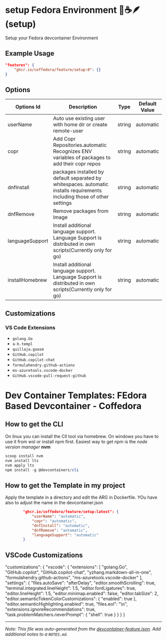 
# setup Fedora Environment 🧊☕️🪶 (setup)

Setup your Fedora devcontainer Environment

## Example Usage

```json
"features": {
    "ghcr.io/coffedora/feature/setup:0": {}
}
```

## Options

| Options Id | Description | Type | Default Value |
|-----|-----|-----|-----|
| userName | Auto use existing user with home dir or create remote-user | string | automatic |
| copr | Add Copr Repositories.automatic Recognizes ENV variables of packages to add their copr repos | string | automatic |
| dnfInstall | packages installed by default separated by whitespaces. automatic installs requirements including those of other settings  | string | automatic |
| dnfRemove | Remove packages from Image | string | automatic |
| languageSupport | Install additional language support. Language Support is distributed in own scripts(Currently only for go) | string | automatic |
| installHomebrew | Install additional language support. Language Support is distributed in own scripts(Currently only for go) | string | automatic |

## Customizations

### VS Code Extensions

- `golang.Go`
- `a-h.templ`
- `quillaja.goasm`
- `GitHub.copilot`
- `GitHub.copilot-chat`
- `formulahendry.github-actions`
- `ms-azuretools.vscode-docker`
- `GitHub.vscode-pull-request-github`

# Dev Container Templates: FEdora Based Devcontainer - Coffedora

## How to get the CLI
On linux you can install the ClI tool via homebrew.
On windows you have to use it from wsl or install npm first.
Easiest way to get npm is the *node version manager* **nvm** 
```powershell
scoop install nvm
nvm install lts
nvm apply lts
npm install -g @devcontainers/cli
```


## How to get the Template in my project
Apply the template in a directory and edit the ARG in Dockerfile. YOu have also to adjust the name in the devcontainer.json
```json
		"ghcr.io/coffedora/feature/setup:latest": {
			"userName": "automatic",
			"copr": "automatic",
			"dnfInstall": "automatic",
			"dnfRemove": "automatic",
			"languageSupport": "automatic"
		}
```
## VSCode Customizations
   "customizations": {
        "vscode": {
            "extensions": [
                "golang.Go",
                "GitHub.copilot",
                "GitHub.copilot-chat",
                "yzhang.markdown-all-in-one",
                "formulahendry.github-actions",
                "ms-azuretools.vscode-docker"
            ],
            "settings": {
                "files.autoSave": "afterDelay",
                "editor.smoothScrolling": true,
                "terminal.integrated.lineHeight": 1.5,
                "editor.fontLigatures": true,
                "editor.lineHeight": 1.5,
                "editor.minimap.enabled": false,
                "editor.tabSize": 2,
                "editor.semanticTokenColorCustomizations": {
                    "enabled": true
                },
                "editor.semanticHighlighting.enabled": true,
                "files.eol": "\n",
                "extensions.ignoreRecommendations": true,
                "task.problemMatchers.neverPrompt": {
                    "shell": true
                }
            }
        }
    }

---

_Note: This file was auto-generated from the [devcontainer-feature.json](https://github.com/coffedora/feature/blob/main/src/setup/devcontainer-feature.json).  Add additional notes to a `NOTES.md`._
